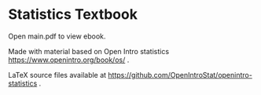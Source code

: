 # Statistics Textbook

Open main.pdf to view ebook.

Made with material based on Open Intro statistics https://www.openintro.org/book/os/ .

LaTeX source files available at https://github.com/OpenIntroStat/openintro-statistics .
